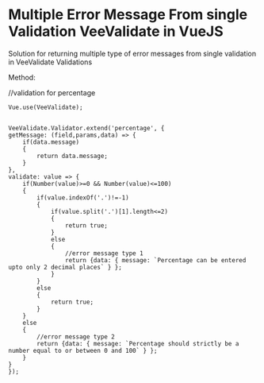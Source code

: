 # Multiple Error Message From single Validation VeeValidate in VueJS
Solution for returning multiple type of error messages from single validation in VeeValidate Validations 


Method:

//validation for percentage


	Vue.use(VeeValidate);
	
	
	VeeValidate.Validator.extend('percentage', {
	getMessage: (field,params,data) => {
		if(data.message)
		{
			return data.message;
		}
	},
	validate: value => {
		if(Number(value)>=0 && Number(value)<=100)
		{
			if(value.indexOf('.')!=-1)
			{
				if(value.split('.')[1].length<=2)
				{
					return true;
				}
				else
				{
					//error message type 1
					return {data: { message: `Percentage can be entered upto only 2 decimal places` } };
				}
			}
			else
			{
				return true;
			}
		}
		else
		{
			//error message type 2
			return {data: { message: `Percentage should strictly be a number equal to or between 0 and 100` } };
		}  
	}
  	});
